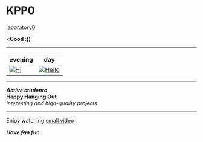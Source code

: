 # KPP0
laboratory0  

<**Good :))** 
***
evening|day  
---------|-----------  
[![Hi](//placehold.it/150x100)](https://drive.google.com/open?id=1ljxGCItjO3z5O4HtzfCSdZ-7KNh1QDub)|[![Hello](//placehold.it/150x100)](https://drive.google.com/open?id=1-ef7Q8wWNKbiovPSRQ-BOrgsphKWLyHX)  
***
***Active students***  
__Happy Hanging Out__  
*Interesting and high-quality projects* 
***
Enjoy watching [small video]  

[small video]: https://www.youtube.com/watch?v=wsG5BlyczNg  

***Have ~~fan~~ fun***  
